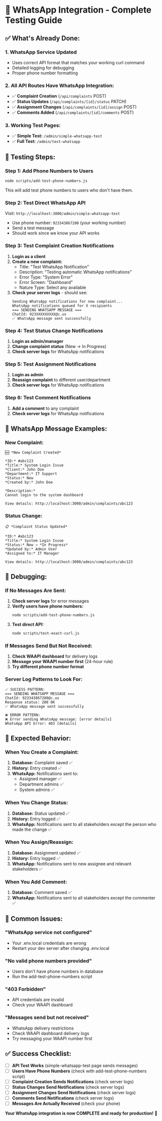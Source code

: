 # 🚀 WhatsApp Integration - Complete Testing Guide

## ✅ What's Already Done:

### 1. **WhatsApp Service Updated** 
- Uses correct API format that matches your working curl command
- Detailed logging for debugging
- Proper phone number formatting

### 2. **All API Routes Have WhatsApp Integration:**
- ✅ **Complaint Creation** (`/api/complaints` POST)
- ✅ **Status Updates** (`/api/complaints/[id]/status` PATCH)  
- ✅ **Assignment Changes** (`/api/complaints/[id]/assign` POST)
- ✅ **Comments Added** (`/api/complaints/[id]/comments` POST)

### 3. **Working Test Pages:**
- ✅ **Simple Test:** `/admin/simple-whatsapp-test`
- ✅ **Full Test:** `/admin/test-whatsapp`

## 🧪 Testing Steps:

### **Step 1: Add Phone Numbers to Users**
```bash
node scripts/add-test-phone-numbers.js
```
This will add test phone numbers to users who don't have them.

### **Step 2: Test Direct WhatsApp API**
Visit: `http://localhost:3000/admin/simple-whatsapp-test`
- Use phone number: `923343867280` (your working number)
- Send a test message
- Should work since we know your API works

### **Step 3: Test Complaint Creation Notifications**
1. **Login as a client**
2. **Create a new complaint:**
   - Title: "Test WhatsApp Notification"
   - Description: "Testing automatic WhatsApp notifications"
   - Error Type: "System Error"
   - Error Screen: "Dashboard"
   - Nature Type: Select any available
3. **Check your server logs** - should see:
   ```
   Sending WhatsApp notifications for new complaint...
   WhatsApp notifications queued for X recipients
   === SENDING WHATSAPP MESSAGE ===
   ChatId: 923XXXXXXXXX@c.us
   ✅ WhatsApp message sent successfully
   ```

### **Step 4: Test Status Change Notifications**
1. **Login as admin/manager**
2. **Change complaint status** (New → In Progress)
3. **Check server logs** for WhatsApp notifications

### **Step 5: Test Assignment Notifications**
1. **Login as admin**
2. **Reassign complaint** to different user/department
3. **Check server logs** for WhatsApp notifications

### **Step 6: Test Comment Notifications**
1. **Add a comment** to any complaint
2. **Check server logs** for WhatsApp notifications

## 📱 WhatsApp Message Examples:

### **New Complaint:**
```
🆕 *New Complaint Created*

*ID:* #abc123
*Title:* System Login Issue
*Client:* John Doe
*Department:* IT Support
*Status:* New
*Created by:* John Doe

*Description:*
Cannot login to the system dashboard

View details: http://localhost:3000/admin/complaints/abc123
```

### **Status Change:**
```
📋 *Complaint Status Updated*

*ID:* #abc123
*Title:* System Login Issue
*Status:* New → *In Progress*
*Updated by:* Admin User
*Assigned to:* IT Manager

View details: http://localhost:3000/admin/complaints/abc123
```

## 🔧 Debugging:

### **If No Messages Are Sent:**
1. **Check server logs** for error messages
2. **Verify users have phone numbers:**
   ```bash
   node scripts/add-test-phone-numbers.js
   ```
3. **Test direct API:**
   ```bash
   node scripts/test-exact-curl.js
   ```

### **If Messages Send But Not Received:**
1. **Check WAAPI dashboard** for delivery logs
2. **Message your WAAPI number first** (24-hour rule)
3. **Try different phone number format**

### **Server Log Patterns to Look For:**
```
✅ SUCCESS PATTERN:
=== SENDING WHATSAPP MESSAGE ===
ChatId: 923343867280@c.us
Response status: 200 OK
✅ WhatsApp message sent successfully

❌ ERROR PATTERN:
❌ Error sending WhatsApp message: [error details]
WhatsApp API Error: 403 [details]
```

## 🎯 Expected Behavior:

### **When You Create a Complaint:**
1. **Database:** Complaint saved ✅
2. **History:** Entry created ✅ 
3. **WhatsApp:** Notifications sent to:
   - Assigned manager ✅
   - Department admins ✅
   - System admins ✅

### **When You Change Status:**
1. **Database:** Status updated ✅
2. **History:** Entry logged ✅
3. **WhatsApp:** Notifications sent to all stakeholders except the person who made the change ✅

### **When You Assign/Reassign:**
1. **Database:** Assignment updated ✅
2. **History:** Entry logged ✅
3. **WhatsApp:** Notifications sent to new assignee and relevant stakeholders ✅

### **When You Add Comment:**
1. **Database:** Comment saved ✅
2. **WhatsApp:** Notifications sent to all stakeholders except the commenter ✅

## 🚨 Common Issues:

### **"WhatsApp service not configured"**
- Your .env.local credentials are wrong
- Restart your dev server after changing .env.local

### **"No valid phone numbers provided"**
- Users don't have phone numbers in database
- Run the add-test-phone-numbers script

### **"403 Forbidden"**
- API credentials are invalid
- Check your WAAPI dashboard

### **"Messages send but not received"**
- WhatsApp delivery restrictions
- Check WAAPI dashboard delivery logs
- Try messaging your WAAPI number first

## ✅ Success Checklist:

- [ ] **API Test Works** (simple-whatsapp-test page sends messages)
- [ ] **Users Have Phone Numbers** (check with add-test-phone-numbers script)  
- [ ] **Complaint Creation Sends Notifications** (check server logs)
- [ ] **Status Changes Send Notifications** (check server logs)
- [ ] **Assignment Changes Send Notifications** (check server logs)
- [ ] **Comments Send Notifications** (check server logs)
- [ ] **Messages Are Actually Received** (check your phone)

**Your WhatsApp integration is now COMPLETE and ready for production!** 🎉